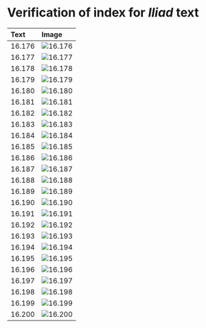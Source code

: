 # Verification of index for *Iliad* text

| Text     | Image     |
| :------------- | :------------- |
| 16.176 | ![16.176](http://www.homermultitext.org/iipsrv?OBJ=IIP,1.0&FIF=/project/homer/pyramidal/VenA/VA209VN_0711.tif&RGN=0.4974,0.2343,0.4075,0.02573&WID=800&CVT=JPEG) | 
| 16.177 | ![16.177](http://www.homermultitext.org/iipsrv?OBJ=IIP,1.0&FIF=/project/homer/pyramidal/VenA/VA209VN_0711.tif&RGN=0.4950,0.2523,0.3642,0.02697&WID=800&CVT=JPEG) | 
| 16.178 | ![16.178](http://www.homermultitext.org/iipsrv?OBJ=IIP,1.0&FIF=/project/homer/pyramidal/VenA/VA209VN_0711.tif&RGN=0.5009,0.2685,0.4046,0.03071&WID=800&CVT=JPEG) | 
| 16.179 | ![16.179](http://www.homermultitext.org/iipsrv?OBJ=IIP,1.0&FIF=/project/homer/pyramidal/VenA/VA209VN_0711.tif&RGN=0.4943,0.2896,0.3769,0.03071&WID=800&CVT=JPEG) | 
| 16.180 | ![16.180](http://www.homermultitext.org/iipsrv?OBJ=IIP,1.0&FIF=/project/homer/pyramidal/VenA/VA209VN_0711.tif&RGN=0.4991,0.3090,0.4038,0.03071&WID=800&CVT=JPEG) | 
| 16.181 | ![16.181](http://www.homermultitext.org/iipsrv?OBJ=IIP,1.0&FIF=/project/homer/pyramidal/VenA/VA209VN_0711.tif&RGN=0.5004,0.3311,0.4081,0.02656&WID=800&CVT=JPEG) | 
| 16.182 | ![16.182](http://www.homermultitext.org/iipsrv?OBJ=IIP,1.0&FIF=/project/homer/pyramidal/VenA/VA209VN_0711.tif&RGN=0.4991,0.3473,0.4296,0.02752&WID=800&CVT=JPEG) | 
| 16.183 | ![16.183](http://www.homermultitext.org/iipsrv?OBJ=IIP,1.0&FIF=/project/homer/pyramidal/VenA/VA209VN_0711.tif&RGN=0.4950,0.3663,0.4471,0.02877&WID=800&CVT=JPEG) | 
| 16.184 | ![16.184](http://www.homermultitext.org/iipsrv?OBJ=IIP,1.0&FIF=/project/homer/pyramidal/VenA/VA209VN_0711.tif&RGN=0.4974,0.3842,0.4387,0.02794&WID=800&CVT=JPEG) | 
| 16.185 | ![16.185](http://www.homermultitext.org/iipsrv?OBJ=IIP,1.0&FIF=/project/homer/pyramidal/VenA/VA209VN_0711.tif&RGN=0.4983,0.4069,0.3939,0.02600&WID=800&CVT=JPEG) | 
| 16.186 | ![16.186](http://www.homermultitext.org/iipsrv?OBJ=IIP,1.0&FIF=/project/homer/pyramidal/VenA/VA209VN_0711.tif&RGN=0.4904,0.4259,0.4364,0.02379&WID=800&CVT=JPEG) | 
| 16.187 | ![16.187](http://www.homermultitext.org/iipsrv?OBJ=IIP,1.0&FIF=/project/homer/pyramidal/VenA/VA209VN_0711.tif&RGN=0.4961,0.4448,0.4075,0.02379&WID=800&CVT=JPEG) | 
| 16.188 | ![16.188](http://www.homermultitext.org/iipsrv?OBJ=IIP,1.0&FIF=/project/homer/pyramidal/VenA/VA209VN_0711.tif&RGN=0.4969,0.4627,0.3911,0.02808&WID=800&CVT=JPEG) | 
| 16.189 | ![16.189](http://www.homermultitext.org/iipsrv?OBJ=IIP,1.0&FIF=/project/homer/pyramidal/VenA/VA209VN_0711.tif&RGN=0.4939,0.4809,0.4228,0.02808&WID=800&CVT=JPEG) | 
| 16.190 | ![16.190](http://www.homermultitext.org/iipsrv?OBJ=IIP,1.0&FIF=/project/homer/pyramidal/VenA/VA209VN_0711.tif&RGN=0.5004,0.4988,0.3817,0.03084&WID=800&CVT=JPEG) | 
| 16.191 | ![16.191](http://www.homermultitext.org/iipsrv?OBJ=IIP,1.0&FIF=/project/homer/pyramidal/VenA/VA209VN_0711.tif&RGN=0.4904,0.5188,0.4501,0.02752&WID=800&CVT=JPEG) | 
| 16.192 | ![16.192](http://www.homermultitext.org/iipsrv?OBJ=IIP,1.0&FIF=/project/homer/pyramidal/VenA/VA209VN_0711.tif&RGN=0.4796,0.5394,0.4501,0.02752&WID=800&CVT=JPEG) | 
| 16.193 | ![16.193](http://www.homermultitext.org/iipsrv?OBJ=IIP,1.0&FIF=/project/homer/pyramidal/VenA/VA209VN_0711.tif&RGN=0.4825,0.5578,0.4501,0.02752&WID=800&CVT=JPEG) | 
| 16.194 | ![16.194](http://www.homermultitext.org/iipsrv?OBJ=IIP,1.0&FIF=/project/homer/pyramidal/VenA/VA209VN_0711.tif&RGN=0.4845,0.5783,0.4501,0.02752&WID=800&CVT=JPEG) | 
| 16.195 | ![16.195](http://www.homermultitext.org/iipsrv?OBJ=IIP,1.0&FIF=/project/homer/pyramidal/VenA/VA209VN_0711.tif&RGN=0.4882,0.5961,0.4112,0.02752&WID=800&CVT=JPEG) | 
| 16.196 | ![16.196](http://www.homermultitext.org/iipsrv?OBJ=IIP,1.0&FIF=/project/homer/pyramidal/VenA/VA209VN_0711.tif&RGN=0.4932,0.6165,0.4433,0.02697&WID=800&CVT=JPEG) | 
| 16.197 | ![16.197](http://www.homermultitext.org/iipsrv?OBJ=IIP,1.0&FIF=/project/homer/pyramidal/VenA/VA209VN_0711.tif&RGN=0.4908,0.6362,0.4477,0.02835&WID=800&CVT=JPEG) | 
| 16.198 | ![16.198](http://www.homermultitext.org/iipsrv?OBJ=IIP,1.0&FIF=/project/homer/pyramidal/VenA/VA209VN_0711.tif&RGN=0.4921,0.6530,0.4477,0.02835&WID=800&CVT=JPEG) | 
| 16.199 | ![16.199](http://www.homermultitext.org/iipsrv?OBJ=IIP,1.0&FIF=/project/homer/pyramidal/VenA/VA209VN_0711.tif&RGN=0.4908,0.6715,0.4477,0.02835&WID=800&CVT=JPEG) | 
| 16.200 | ![16.200](http://www.homermultitext.org/iipsrv?OBJ=IIP,1.0&FIF=/project/homer/pyramidal/VenA/VA209VN_0711.tif&RGN=0.4932,0.6885,0.4237,0.02835&WID=800&CVT=JPEG) | 


